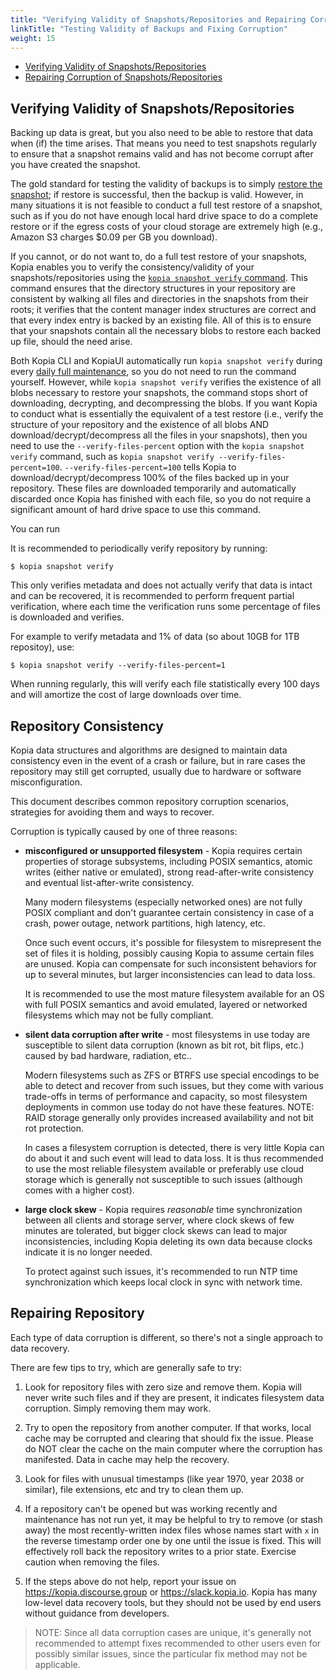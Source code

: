 ```yaml
---
title: "Verifying Validity of Snapshots/Repositories and Repairing Corruption"
linkTitle: "Testing Validity of Backups and Fixing Corruption"
weight: 15
---
```


* [Verifying Validity of Snapshots/Repositories](#verifying-validity-of-snapshotsrepositories)
* [Repairing Corruption of Snapshots/Repositories](#repairing-corruption-of-snapshotsrepositories)

## Verifying Validity of Snapshots/Repositories

Backing up data is great, but you also need to be able to restore that data when (if) the time arises. That means you need to test snapshots regularly to ensure that a snapshot remains valid and has not become corrupt after you have created the snapshot. 

The gold standard for testing the validity of backups is to simply [restore the snapshot](../../getting-started/); if restore is successful, then the backup is valid. However, in many situations it is not feasible to conduct a full test restore of a snapshot, such as if you do not have enough local hard drive space to do a complete restore or if the egress costs of your cloud storage are extremely high (e.g., Amazon S3 charges $0.09 per GB you download). 

If you cannot, or do not want to, do a full test restore of your snapshots, Kopia enables you to verify the consistency/validity of your snapshots/repositories using the [`kopia snapshot verify` command](../../reference/command-line/common/snapshot-verify/). This command ensures that the directory structures in your repository are consistent by walking all files and directories in the snapshots from their roots; it verifies that the content manager index structures are correct and that every index entry is backed by an existing file. All of this is to ensure that your snapshots contain all the necessary blobs to restore each backed up file, should the need arise.

Both Kopia CLI and KopiaUI automatically run `kopia snapshot verify` during every [daily full maintenance](../maintenance/), so you do not need to run the command yourself. However, while `kopia snapshot verify` verifies the existence of all blobs necessary to restore your snapshots, the command stops short of downloading, decrypting, and decompressing the blobs. If you want Kopia to conduct what is essentially the equivalent of a test restore (i.e., verify the structure of your repository and the existence of all blobs AND download/decrypt/decompress all the files in your snapshots), then you need to use the `--verify-files-percent` option with the `kopia snapshot verify` command, such as `kopia snapshot verify --verify-files-percent=100`. `--verify-files-percent=100` tells Kopia to download/decrypt/decompress 100% of the files backed up in your repository. These files are downloaded temporarily and automatically discarded once Kopia has finished with each file, so you do not require a significant amount of hard drive space to use this command.

You can run

It is recommended to periodically verify repository by running:

```shell
$ kopia snapshot verify
```

This only verifies metadata and does not actually verify that data is intact and can be recovered, it is recommended to perform frequent partial verification, where each time the verification runs some percentage of files is downloaded and verifies. 

For example to verify metadata and 1% of data (so about 10GB for 1TB repositoy), use:

```shell
$ kopia snapshot verify --verify-files-percent=1
```

When running regularly, this will verify each file statistically every 100 days and will amortize the cost of large downloads over time.

## Repository Consistency

Kopia data structures and algorithms are designed to maintain data consistency even in the event of a crash or failure, but in rare cases the repository may still get corrupted, usually due to hardware or software misconfiguration.

This document describes common repository corruption scenarios, strategies for avoiding them and ways to recover.

Corruption is typically caused by one of three reasons:

* **misconfigured or unsupported filesystem** - Kopia requires certain properties of storage subsystems, including POSIX semantics, atomic writes (either native or emulated), strong read-after-write consistency and eventual list-after-write consistency.

  Many modern filesystems (especially networked ones) are not fully POSIX compliant and don't guarantee certain consistency in case of a crash, power outage, network partitions, high latency, etc. 

  Once such event occurs, it's possible for filesystem to misrepresent the set of files it is holding, possibly causing Kopia to assume certain files are unused. Kopia can compensate for such inconsistent behaviors for up to several minutes, but larger inconsistencies can lead to data loss.

  It is recommended to use the most mature filesystem available for an OS with full POSIX semantics and avoid emulated, layered or networked filesystems which may not be fully compliant.

* **silent data corruption after write** - most filesystems in use today are susceptible to silent data corruption (known as bit rot, bit flips, etc.) caused by bad hardware, radiation, etc..

  Modern filesystems such as ZFS or BTRFS use special encodings to be able to detect and recover from such issues, but they come with various trade-offs in terms of performance and capacity, so most filesystem deployments in common use today do not have these features. NOTE: RAID storage generally only provides increased availability and not bit rot protection.

  In cases a filesystem corruption is detected, there is very little Kopia can do about it and such event will lead to data loss. It is thus recommended to use the most reliable filesystem available or preferably use cloud storage which is generally not susceptible to such issues (although comes with a higher cost).

* **large clock skew** - Kopia requires _reasonable_ time synchronization between all clients and storage server, where clock skews of few minutes are tolerated, but bigger clock skews can lead to major inconsistencies, including Kopia deleting its own data because clocks indicate it is no longer needed.

  To protect against such issues, it's recommended to run NTP time synchronization which keeps local clock in sync with network time.

## Repairing Repository

Each type of data corruption is different, so there's not a single approach to data recovery.

There are few tips to try, which are generally safe to try:

1. Look for repository files with zero size and remove them. Kopia will never write such files and if they are present, it indicates filesystem data corruption. Simply removing them may work.

2. Try to open the repository from another computer. If that works, local cache may be corrupted and clearing that should fix the issue. Please do NOT clear the cache on the main computer where the corruption has manifested. Data in cache may help the recovery.

3. Look for files with unusual timestamps (like year 1970, year 2038 or similar), file extensions, etc and try to clean them up.

4. If a repository can't be opened but was working recently and maintenance has not run yet, it may be helpful to try to remove (or stash away) the most recently-written index files whose names start with `x` in the reverse timestamp order one by one until the issue is fixed. This will effectively roll back the repository writes to a prior state. Exercise caution when removing the files.

5. If the steps above do not help, report your issue on https://kopia.discourse.group or https://slack.kopia.io. Kopia has many low-level data recovery tools, but they should not be used by end users without guidance from developers.

>NOTE: Since all data corruption cases are unique, it's generally not recommended to attempt fixes recommended to other users even for possibly similar issues, since the particular fix method may not be applicable. 


